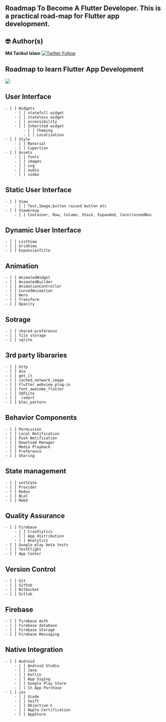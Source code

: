 ## Roadmap To Become A Flutter Developer. This is a practical road-map for Flutter app development.

## 🤓 Author(s)
**Md Tarikul Islam** [![Twitter Follow](https://img.shields.io/twitter/follow/tarikul711.svg?style=social)](https://twitter.com/tarikul711)


## Roadmap to learn Flutter App Development

<img src="docs/flutter-app-development-roadmap-by-tarikul.png" />

## User Interface
	- [ ] Widgets
		- [ ] statefull widget
		- [ ] stateless widget
		- [ ] accessibility
		- [ ] Inherited widget
			- [ ] Theming
			- [ ] Localization
	- [ ] Style
		- [ ] Material
		- [ ] Cupertion
	- [ ] Assets
		- [ ] fonts
		- [ ] images
		- [ ] svg
		- [ ] audio
		- [ ] video

## Static User Interface
	- [ ] View
		- [ ] Text,Image,button raised button etc
	- [ ] ViewGroup
		- [ ] Container, Row, Column, Stack, Expanded, ConstrainedBox

## Dynamic User Interface
	- [ ] ListView 
	- [ ] GridView
	- [ ] ExpansionTitle

## Animation
	- [ ] AnimatedWidget
	- [ ] AnimatedBuilder
	- [ ] AnimationController
	- [ ] CurvedAnimation
	- [ ] Hero
	- [ ] Transform
	- [ ] Opacity

## Sotrage
	- [ ] shared preference
	- [ ] file storage
	- [ ] sqlite

## 3rd party libararies 
	- [ ] http
	- [ ] dio
	- [ ] get_it
	- [ ] cached_network_image
	- [ ] Flutter_webview_plug-in
	- [ ] font_awesome_flutter
	- [ ] SQFLite
	- [ ]  rxdart
	- [ ] bloc_pattern

## Behavior Components
	- [ ] Permission
	- [ ] Local Notification
	- [ ] Push Notification
	- [ ] Download Manager
	- [ ] Media Playback
	- [ ] Preference
	- [ ] Sharing 

## State management
	- [ ] setState
	- [ ] Provider
	- [ ] Redux
	- [ ] BLoC
	- [ ] MobX

## Quality Assurance 
	- [ ] Firebase
		- [ ] Crashlytics
		- [ ] App distribution
		- [ ] Analytics
	- [ ] Google play beta tests
	- [ ] TestFlight
	- [ ] App Center

## Version Control 
	- [ ] Git
	- [ ] Github
	- [ ] Bitbucket
	- [ ] Gitlab

## Firebase
	- [ ] Firebase Auth
	- [ ] Firebase database
	- [ ] Firebase Storage
	- [ ] Firebase Messaging

## Native Integration 
	- [ ] Android 
		- [ ] Android Studio
		- [ ] Java
		- [ ] Kotlin
		- [ ] App Siging
		- [ ] Google Play Store
		- [ ] In App Purchase
	- [ ] ios
		- [ ] Xcode
		- [ ] Swift
		- [ ] Objective-C
		- [ ] Apple Certification
		- [ ] AppStore
